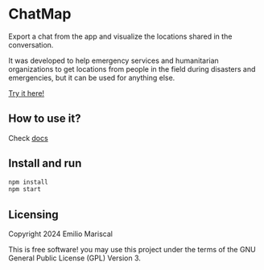 # ChatMap

Export a chat from the app and visualize the locations shared in the conversation.

It was developed to help emergency services and humanitarian organizations to get
locations from people in the field during disasters and emergencies, but it can
be used for anything else.

[Try it here!](https://hotosm.github.io/chatmap/)

## How to use it?

Check [docs](https://github.com/hotosm/chatmap/tree/master/docs)

## Install and run

```bash
npm install
npm start
```

## Licensing

Copyright 2024 Emilio Mariscal

This is free software! you may use this project under the terms of the GNU General Public License (GPL) Version 3.
